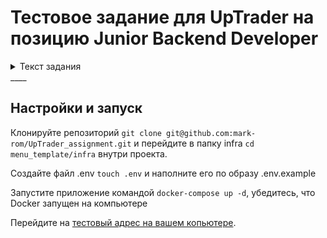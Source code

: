 # Тестовое задание для UpTrader на позицию Junior Backend Developer
<details>
    <summary>Текст задания</summary>

    Нужно сделать django app, который будет реализовывать древовидное меню, соблюдая следующие условия:
    1) Меню реализовано через template tag
    2) Все, что над выделенным пунктом - развернуто. Первый уровень вложенности под выделенными пунктом тоже развернут
    3) Хранится в БД
    4) Редактируется в админке Django
    5) Активный пункт меню определяется, исходя из URL текущей страницы
    6) Меню на одной странице может быть несколько, они определяются по названию
    7) При клике на меню происходит переход по заданному в нем URL. Он может быть задан как явным образом, так и через named URL
    8) На отрисовку каждого меню требуется ровно 1 запрос к БД

    Нужен django app, который позволяет вносить в БД меню (одно или несколько) через админку и нарисовать на любой нужной странице меню по названию

    ```
    {% draw_menu 'main_menu' %}
    ```

    При выполнении задания из библиотек следует использовать только Django и стандартную библиотеку Python
</details>
____

## Настройки и запуск

Клонируйте репозиторий `git clone git@github.com:mark-rom/UpTrader_assignment.git` и перейдите в папку infra `cd menu_template/infra` внутри проекта.

Создайте файл .env `touch .env` и наполните его по образу .env.example

Запустите приложение командой `docker-compose up -d`, убедитесь, что Docker запущен на компьютере

Перейдите на [тестовый адрес на вашем копьютере](0.0.0.0/tests/).